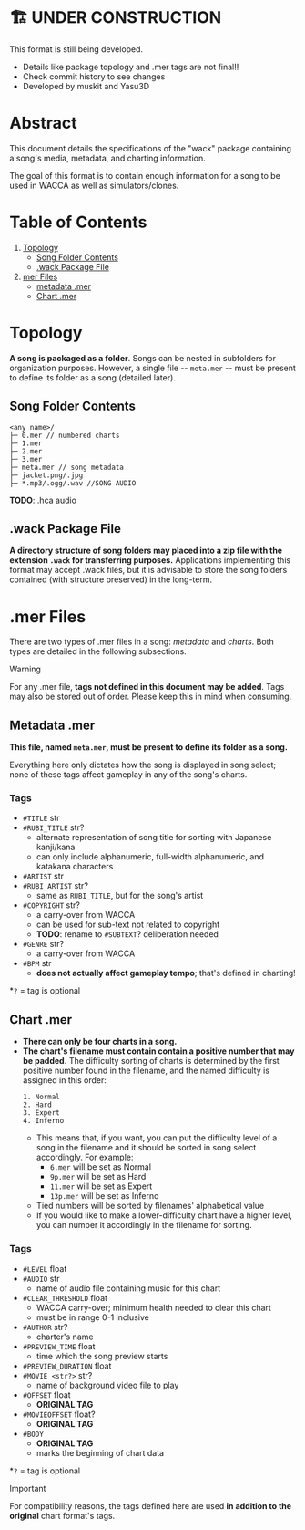 # 🏗 UNDER CONSTRUCTION
This format is still being developed.
- Details like package topology and .mer tags are not final!!
- Check commit history to see changes
- Developed by muskit and Yasu3D

# Abstract
This document details the specifications of the "wack" package containing a song's media, metadata, and charting information.

The goal of this format is to contain enough information for a song to be used in WACCA as well as simulators/clones.

# Table of Contents
1. [Topology](#topology)
    - [Song Folder Contents](#song-folder-contents)
    - [.wack Package File](#wack-package-file)
2. [mer Files](#mer-files)
    - [metadata .mer](#metadata-mer)
    - [Chart .mer](#chart-mer)

# Topology
**A song is packaged as a folder**. Songs can be nested in subfolders for organization purposes. However, a single file -- `meta.mer` -- must be present to define its folder as a song (detailed later).

## Song Folder Contents
```
<any name>/
├─ 0.mer // numbered charts
├─ 1.mer
├─ 2.mer
├─ 3.mer
├─ meta.mer // song metadata
├─ jacket.png/.jpg
├─ *.mp3/.ogg/.wav //SONG AUDIO
```
**TODO**: .hca audio

## .wack Package File
**A directory structure of song folders may placed into a zip file with the extension `.wack` for transferring purposes.** Applications implementing this format may accept .wack files, but it is advisable to store the song folders contained (with structure preserved) in the long-term.

# .mer Files
There are two types of .mer files in a song: *metadata* and *charts*. Both types are detailed in the following subsections.

> [!WARNING]
> For any .mer file, **tags not defined in this document may be added**. Tags may also be stored out of order. Please keep this in mind when consuming.

## Metadata .mer
**This file, named `meta.mer`, must be present to define its folder as a song.**

Everything here only dictates how the song is displayed in song select; none of these tags affect gameplay in any of the song's charts.

### Tags
- `#TITLE` str
- `#RUBI_TITLE` str?
  - alternate representation of song title for sorting with Japanese kanji/kana
  - can only include alphanumeric, full-width alphanumeric, and katakana characters
- `#ARTIST` str
- `#RUBI_ARTIST` str?
  - same as `RUBI_TITLE`, but for the song's artist
- `#COPYRIGHT` str?
  - a carry-over from WACCA
  - can be used for sub-text not related to copyright
  - **TODO**: rename to `#SUBTEXT`? deliberation needed
- `#GENRE` str?
  - a carry-over from WACCA
- `#BPM` str
  - **does not actually affect gameplay tempo**; that's defined in charting!

*`?` = tag is optional

## Chart .mer
- **There can only be four charts in a song.**
- **The chart's filename must contain contain a positive number that may be padded.** The difficulty sorting of charts is determined by the first positive number found in the filename, and the named difficulty is assigned in this order:
  ```
  1. Normal
  2. Hard
  3. Expert
  4. Inferno
  ```
  - This means that, if you want, you can put the difficulty level of a song in the filename and it should be sorted in song select accordingly. For example:
    - `6.mer` will be set as Normal
    - `9p.mer` will be set as Hard
    - `11.mer` will be set as Expert
    - `13p.mer` will be set as Inferno
  - Tied numbers will be sorted by filenames' alphabetical value
  - If you would like to make a lower-difficulty chart have a higher level, you can number it accordingly in the filename for sorting.

### Tags
- `#LEVEL` float
- `#AUDIO` str
  - name of audio file containing music for this chart
- `#CLEAR_THRESHOLD` float
  - WACCA carry-over; minimum health needed to clear this chart
  - must be in range 0-1 inclusive
- `#AUTHOR` str?
  - charter's name
- `#PREVIEW_TIME` float
  - time which the song preview starts
- `#PREVIEW_DURATION` float
- `#MOVIE <str?>` str?
  - name of background video file to play
- `#OFFSET` float
  - **ORIGINAL TAG**
- `#MOVIEOFFSET` float?
  - **ORIGINAL TAG**
- `#BODY`
  - **ORIGINAL TAG**
  - marks the beginning of chart data

*`?` = tag is optional

> [!IMPORTANT]
> For compatibility reasons, the tags defined here are used **in addition to the original** chart format's tags.
